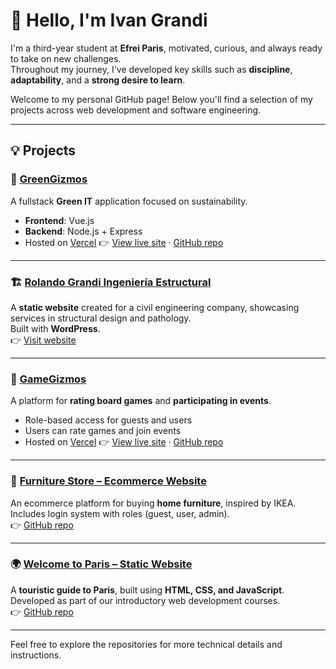 # 👋 Hello, I'm Ivan Grandi

I'm a third-year student at **Efrei Paris**, motivated, curious, and always ready to take on new challenges.  
Throughout my journey, I've developed key skills such as **discipline**, **adaptability**, and a **strong desire to learn**.

Welcome to my personal GitHub page! Below you'll find a selection of my projects across web development and software engineering.

---

## 💡 Projects

### 🌱 [GreenGizmos](https://green-it-vuejs.vercel.app/)
A fullstack **Green IT** application focused on sustainability.
- **Frontend**: Vue.js  
- **Backend**: Node.js + Express  
- Hosted on [Vercel](https://vercel.com) 
👉 [View live site](https://green-it-vuejs.vercel.app/) · [GitHub repo](https://github.com/AlikBook/GreenGizmos)

---

### 🏗️ [Rolando Grandi Ingeniería Estructural](https://rolando-grandi-ingenieria-estructural.com/)
A **static website** created for a civil engineering company, showcasing services in structural design and pathology.  
Built with **WordPress**.  
👉 [Visit website](https://rolando-grandi-ingenieria-estructural.com/)

---

### 🎲 [GameGizmos](https://github.com/AlikBook/Game_Gizmos)
A platform for **rating board games** and **participating in events**.
- Role-based access for guests and users  
- Users can rate games and join events
- Hosted on [Vercel](https://vercel.com) 
👉 [View live site](https://game-gizmos.vercel.app/) · [GitHub repo](https://github.com/AlikBook/Game_Gizmos)

---

### 🛒 [Furniture Store – Ecommerce Website](https://github.com/AlikBook/web_project_poland)
An ecommerce platform for buying **home furniture**, inspired by IKEA.  
Includes login system with roles (guest, user, admin).  
👉 [GitHub repo](https://github.com/AlikBook/web_project_poland)

---

### 🌍 [Welcome to Paris – Static Website](https://github.com/AlikBook/Web_Project)
A **touristic guide to Paris**, built using **HTML, CSS, and JavaScript**.  
Developed as part of our introductory web development courses.  
👉 [GitHub repo](https://github.com/AlikBook/Web_Project)

---

Feel free to explore the repositories for more technical details and instructions.
